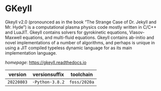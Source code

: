 # GKeyll

Gkeyll v2.0 (pronounced as in the book “The Strange Case of Dr. Jekyll  and Mr. Hyde”) is a computational plasma physics code mostly written in C/C++ and LuaJIT.  Gkeyll contains solvers for gyrokinetic equations, Vlasov-Maxwell equations, and  multi-fluid equations. Gkeyll contains ab-initio and novel implementations of a number  of algorithms, and perhaps is unique in using a JIT compiled typeless dynamic language  for as its main implementation language.

*homepage*: <https://gkeyll.readthedocs.io>

version | versionsuffix | toolchain
--------|---------------|----------
``20220803`` | ``-Python-3.8.2`` | ``foss/2020a``
